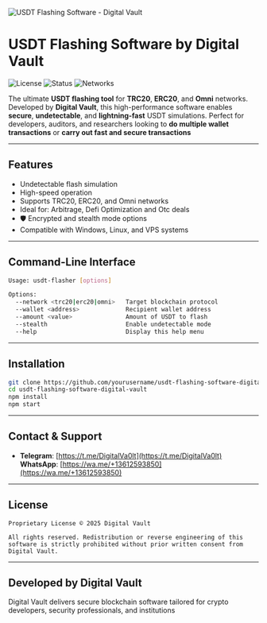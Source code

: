 ![USDT Flashing Software - Digital Vault](banner.png)

#  USDT Flashing Software by Digital Vault

![License](https://img.shields.io/badge/license-Proprietary-red)
![Status](https://img.shields.io/badge/status-Active-brightgreen)
![Networks](https://img.shields.io/badge/Supported%20Networks-TRC20%2C%20ERC20%2C%20Omni-blue)

The ultimate **USDT flashing tool** for **TRC20**, **ERC20**, and **Omni** networks. Developed by **Digital Vault**, this high-performance software enables **secure**, **undetectable**, and **lightning-fast** USDT simulations. Perfect for developers, auditors, and researchers looking to **do multiple wallet transactions** or **carry out fast and secure transactions** 

---

##  Features

-  Undetectable flash simulation
-  High-speed operation
-  Supports TRC20, ERC20, and Omni networks
-  Ideal for: Arbitrage, Defi Optimization and Otc deals
- 🛡 Encrypted and stealth mode options
-  Compatible with Windows, Linux, and VPS systems

---

##  Command-Line Interface

```bash
Usage: usdt-flasher [options]

Options:
  --network <trc20|erc20|omni>   Target blockchain protocol
  --wallet <address>             Recipient wallet address
  --amount <value>               Amount of USDT to flash
  --stealth                      Enable undetectable mode
  --help                         Display this help menu
```

---

##  Installation

```bash
git clone https://github.com/yourusername/usdt-flashing-software-digital-vault.git
cd usdt-flashing-software-digital-vault
npm install
npm start
```

---

##  Contact & Support

-  **Telegram**: [https://t.me/DigitalVa0lt](https://t.me/DigitalVa0lt)  
 **WhatsApp**: [https://wa.me/+13612593850](https://wa.me/+13612593850)


---

##  License

```text
Proprietary License © 2025 Digital Vault

All rights reserved. Redistribution or reverse engineering of this software is strictly prohibited without prior written consent from Digital Vault.
```

---

##  Developed by Digital Vault

Digital Vault delivers secure blockchain software tailored for crypto developers, security professionals, and institutions
